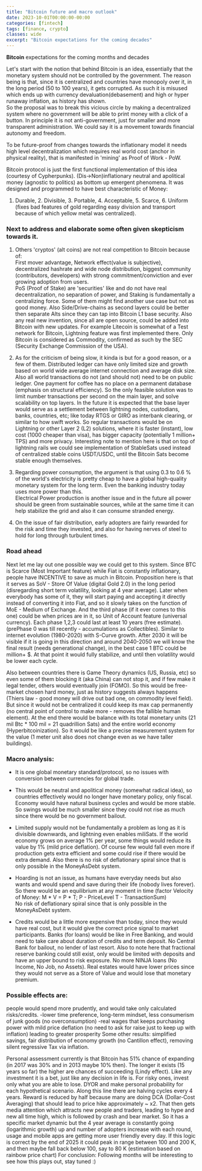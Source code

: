 ```yaml
---
title: "Bitcoin future and macro outlook"
date: 2023-10-01T00:00:00-00:00
categories: [fintech]
tags: [finance, crypto]
classes: wide
excerpt: "Bitcoin expectations for the coming decades"
---
```


**Bitcoin** expectations for the coming months and decades<br>

Let's start with the notion that behind Bitcoin is an idea, essentially that the monetary system should not be controlled by the government. The reason being is that, since it is centralized and countries have monopoly over it, in the long period (50 to 100 years), it gets corrupted. As such it is misused which ends up with currency devaluation(debasement) and high or hyper runaway inflation, as history has shown.  
So the proposal was to break this vicious circle by making a decentralized system where no government will be able to print money with a click of a button. In principle it is not anti-government, just for smaller and more transparent administration. We could say it is a movement towards financial autonomy and freedom.

To be future-proof from changes towards the inflationary model it needs high level decentralization which requires real world cost (anchor in physical reality), that is manifested in 'mining' as Proof of Work - PoW.  

Bitcoin protocol is just the first functional implementation of this idea (courtesy of Cypherpunks).
(Dis->Non)inflationary neutral and apolitical money (agnostic to politics) as bottom up emergent phenomena.
It was designed and programmed to have best characteristic of Money:  
1. Durable, 2. Divisible, 3. Portable, 4. Acceptable, 5. Scarce, 6. Uniform  
(fixes bad features of gold regarding easy division and transport because of which yellow metal was centralized).

### Next to address and elaborate some often given skepticism towards it.

1. Others 'cryptos' (alt coins) are not real competition to Bitcoin because of:  
First mover advantage, Network effect(value is subjective), decentralized hashrate and wide  node distribution, biggest community (contributors, developers) with strong commitment/conviction and ever growing adoption from users.  
PoS (Proof of Stake) are 'securities' like and do not have real decentralization, no separation of power, and Staking is fundamentally a centralizing force. Some of them might find another use case but not as good money. Also Side/Drive-chains as second layers could be better then separate Alts since they can tap into Bitcoin L1 base security.
Also any real new invention, since all are open source, could be added into Bitcoin with new updates. For example Litecoin is somewhat of a Test network for Bitcoin, Lightning feature was first implemented there.
Only Bitcoin is considered as Commodity, confirmed as such by the SEC (Security Exchange Commission of the USA).

2. As for the criticism of being slow, it kinda is but for a good reason, or a few of them.
Distributed ledger can have only limited size and growth based on world wide average internet connection and average disk size. Also all world transactions do not (and should not) need to be on public ledger. One payment for coffee has no place on a permanent database (emphasis on structural efficiency).
So the only feasible solution was to limit number transactions per second on the main layer, and solve scalability on top layers. In the future it is expected that the base layer would serve as a settlement between lightning nodes, custodians, banks, countries, etc; like today RTGS or GIRO as interbank clearing, or similar to how swift works. So regular transactions would be on Lightning or other Layer 2 (L2) solutions, where it is faster (instant), low cost (1000 cheaper than visa), has bigger capacity (potentially 1 million+ TPS) and more privacy.
Interesting note to mention here is that on top of lightning rails we could see implementation of StableSats used instead of centralized stable coins USDT/USDC, until the Bitcoin Sats become stable enough themselves.

3. Regarding power consumption, the argument is that using 0.3 to 0.6 % of the world's electricity is pretty cheap to have a global high-quality monetary system for the long term. Even the banking industry today uses more power than this.  
Electrical Power production is another issue and in the future all power should be green from sustainable sources, while at the same time it can help stabilize the grid and also it can consume stranded energy.

4. On the issue of fair distribution, early adopters are fairly rewarded for the risk and time they invested, and also for having nerves of steel to hold for long through turbulent times.

### Road ahead
Next let me lay out one possible way we could get to this system. Since BTC is Scarce (Most Important feature) while Fiat is constantly inflationary, people have INCENTIVE to save as much in Bitcoin.
Proposition here is that it serves as SoV - Store Of Value (digital Gold 2.0) in the long period (disregarding short term volatility, looking at 4 year average).
Later when everybody has some of it, they will start paying and accepting it directly instead of converting it into Fiat, and so it slowly takes on the function of MoE - Medium of Exchange.
And the third phase (if it ever comes to this one) could be when prices are in it, so Unit of Account feature (universal currency).
Each phase 1,2,3 could last at least 10 years (free estimate). (prePhase 0 was till recently - accumulations as Collectibles). Similar to internet evolution (1980-2020) with S-Curve growth.
After 2030 it will be visible if it is going in this direction and around 2040-2050 we will know the final result (needs generational change), in the best case 1 BTC could be million+ $. At that point it would fully stabilize, and until then volatility would be lower each cycle.

Also between countries there is Game Theory dynamics (US, Russia, etc) so even some of them blocking it (aka China) can not stop it, and if few make it legal tender, others would eventually join (FOMO). So this would be free-market chosen hard money, just as history suggests always happens (Thiers law - good money will drive out bad one, on commodity level field). But since it would not be centralized it could keep its max cap permanently (no central point of control to make more - removes the fallible human element). At the end there would be balance with its total monetary units (21 mil Btc * 100 mil = 21 quadrillion Sats) and the entire world economy (Hyperbitcoinization).
So it would be like a precise measurement system for the value (1 meter unit also does not change even as we have taller buildings).

### Macro analysis:
* It is one global monetary standard/protocol, so no issues with conversion between currencies for global trade.
 
* This would be neutral and apolitical money (somewhat radical idea), so countries effectively would no longer have monetary policy, only fiscal. Economy would have natural business cycles and would be more stable. So swings would be much smaller since they could not rise as much since there would be no government bailout.

* Limited supply would not be fundamentally a problem as long as it is divisible downwards, and lightning even enables miliSats.
If the world economy grows on average 1% per year, some things would reduce its value by 1% (mild price deflation). Of course few would fall even more if production gets extra efficient and some could rise if there would be extra demand. Also there is no risk of deflationary spiral since that is only possible in the MoneyAsDebt system.

* Hoarding is not an issue, as humans have everyday needs but also wants and would spend and save during their life (nobody lives forever). So there would be an equilibrium at any moment in time (factor Velocity of Money: M * V = P * T; P - PriceLevel T - TransactionSum)  
No risk of deflationary spiral since that is only possible in the MoneyAsDebt system.

* Credits would be a little more expensive than today, since they would have real cost, but it would give the correct price signal to market participants. Banks (for loans) would be like in Free Banking, and would need to take care about duration of credits and term deposit. No Central Bank for bailout, no lender of last resort.
Also to note here that fractional reserve banking could still exist, only would be limited with deposits and have an upper bound to risk exposure. No more NINJA loans (No Income, No Job, no Assets).
Real estates would have lower prices since they would not serve as a Store of Value and would lose that monetary premium.


### Possible effects are:
people would spend more prudently, and would take only calculated risks/credits.
-lower time preference, long-term mindset, less consumerism of junk goods (no overconsumption)
-real wages that keeps purchasing power with mild price deflation (no need to ask for raise just to keep up with inflation) leading to greater prosperity
Some other results:
simplified savings, fair distribution of economy growth (no Cantillon effect), removing silent regressive Tax via inflation.

Personal assessment currently is that Bitcoin has 51% chance of expanding (in 2017 was 30% and in 2013 maybe 10% then). The longer it exists (15 years so far) the higher are chances of succeeding (Lindy effect).
Like any investment it is a bet, just like any decision in life is. For risky ones, invest only what you are able to lose.
DYOR and make personal probability for each hypothetical scenario.
Along this line there are halving cycles every 4 years.
Reward is reduced by half because many are doing DCA (Dollar-Cost Averaging) that should lead to price hike approximately ~ x2.
That then gets media attention which attracts new people and traders, leading to hype and new all time high, which is followed by crash and bear market. So it has a specific market dynamic but the 4 year average is constantly going (logarithmic growth) up and number of adopters increase with each round, usage and mobile apps are getting more user friendly every day. If this logic is correct by the end of 2025 it could peak in range between 100 and 200 K, and then maybe fall back below 100, say to 80 K (estimation based on rainbow price chart)
For conclusion: Following months will be interesting to see how this plays out, stay tuned :)
